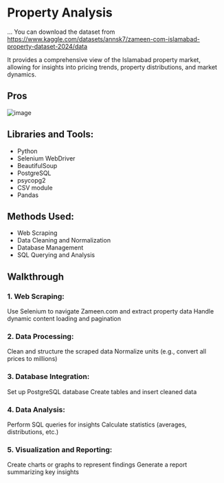 # Property Analysis
...
You can download the dataset from https://www.kaggle.com/datasets/annsk7/zameen-com-islamabad-property-dataset-2024/data 

It provides a comprehensive view of the Islamabad property market, allowing for insights into pricing trends, property distributions, and market dynamics.
## Pros
![image](https://github.com/user-attachments/assets/fd291747-f21c-4c21-9605-6d485051135a)

## Libraries and Tools:
- Python
- Selenium WebDriver
- BeautifulSoup
- PostgreSQL
- psycopg2
- CSV module
- Pandas

## Methods Used:
- Web Scraping
- Data Cleaning and Normalization
- Database Management
- SQL Querying and Analysis

## Walkthrough

### 1. Web Scraping:
Use Selenium to navigate Zameen.com and extract property data
Handle dynamic content loading and pagination

### 2. Data Processing:
Clean and structure the scraped data
Normalize units (e.g., convert all prices to millions)

### 3. Database Integration:
Set up PostgreSQL database
Create tables and insert cleaned data

### 4. Data Analysis:
Perform SQL queries for insights
Calculate statistics (averages, distributions, etc.)

### 5. Visualization and Reporting:
Create charts or graphs to represent findings
Generate a report summarizing key insights


